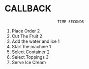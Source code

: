 # CALLBACK
                            TIME SECONDS
1)  Place Order                  2
2)  Cut The Fruit                2
3)  Add the water and ice        1
4)  Start the machine            1
5)  Select Container             2
6)  Select Toppings              3
7)  Serve Ice Cream